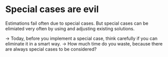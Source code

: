 # Special cases are evil

Estimations fail often due to special cases. But special cases can be elimiated very often by using and adjusting existing solutions.

-> Today, before you implement a special case, think carefully if you can eliminate it in a smart way.
-> How much time do you waste, because there are always special cases to be considered?

